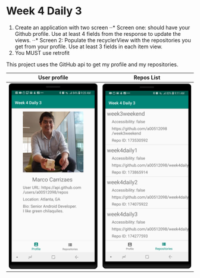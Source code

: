 # Week 4 Daily 3

1. Create an application with two screen 
⋅⋅* Screen one: should have your Github profile. Use at least 4 fields from the response to update the views.
⋅⋅* Screen 2: Populate the recyclerView with the repositories you get from your profile. Use at least 3 fields in each item view.
2. You MUST use retrofit

This project uses the GitHub api to get my profile and my repositories.

| User profile | Repos List |
| --- | --- |
| ![alt text][img1] | ![alt text][img2] |

[img1]: https://github.com/a00512098/screenshots/blob/master/week4day3/device-2019-03-07-092025.png?raw=true "User profile"
[img2]: https://github.com/a00512098/screenshots/blob/master/week4day3/device-2019-03-07-091152.png?raw=true "Repos List"
